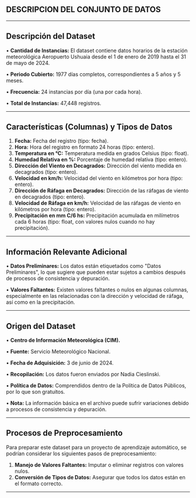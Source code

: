 
DESCRIPCION DEL CONJUNTO DE DATOS
------------
------------
Descripción del Dataset
------------

  • __Cantidad de Instancias:__ El dataset contiene datos horarios de la estación meteorológica Aeropuerto Ushuaia desde el 1 de enero de 2019 hasta el 31 de mayo de 2024.

  •	__Periodo Cubierto:__ 1977 días completos, correspondientes a 5 años y 5 meses.
  
  •	__Frecuencia:__ 24 instancias por día (una por cada hora).

  •	__Total de Instancias:__ 47,448 registros.

------------
Características (Columnas) y Tipos de Datos
-----------

  1.	__Fecha:__ Fecha del registro (tipo: fecha).
  2.	__Hora:__ Hora del registro en formato 24 horas (tipo: entero).
  3.	__Temperatura en °C:__ Temperatura medida en grados Celsius (tipo: float).
  4.	__Humedad Relativa en %:__ Porcentaje de humedad relativa (tipo: entero).
  5.	__Dirección del Viento en Decagrados:__ Dirección del viento medida en decagrados (tipo: entero).
  6.	__Velocidad en km/h:__ Velocidad del viento en kilómetros por hora (tipo: entero).
  7.	__Dirección de Ráfaga en Decagrados:__ Dirección de las ráfagas de viento en decagrados (tipo: entero).
  8.	__Velocidad de Ráfaga en km/h:__ Velocidad de las ráfagas de viento en kilómetros por hora (tipo: entero).
  9.	__Precipitación en mm C/6 hs:__ Precipitación acumulada en milímetros cada 6 horas (tipo: float, con valores nulos cuando no hay precipitación).

-------------
Información Relevante Adicional
------------
  •	__Datos Preliminares:__ Los datos están etiquetados como "Datos Preliminares", lo que sugiere que pueden estar sujetos a cambios después de procesos de consistencia y depuración.

  •	__Valores Faltantes:__ Existen valores faltantes o nulos en algunas columnas, especialmente en las relacionadas con la dirección y velocidad de ráfaga, así como en la precipitación.

----------------

Origen del Dataset
-----------------
  •	__Centro de Información Meteorológica (CIM).__

  •	__Fuente:__ Servicio Meteorológico Nacional.

  •	__Fecha de Adquisición:__ 3 de junio de 2024.

  •	__Recopilación:__ Los datos fueron enviados por Nadia Cieslinski.

  •	__Política de Datos:__ Comprendidos dentro de la Política de Datos Públicos, por lo que son gratuitos.

  •	__Nota:__ La información básica en el archivo puede sufrir variaciones debido a procesos de consistencia y depuración.

-----------------
Procesos de Preprocesamiento
----------------

Para preparar este dataset para un proyecto de aprendizaje automático, se podrían considerar los siguientes pasos de preprocesamiento:
  1.	__Manejo de Valores Faltantes:__ Imputar o eliminar registros con valores nulos.
  2.	__Conversión de Tipos de Datos:__ Asegurar que todos los datos están en el formato correcto.

-----------
